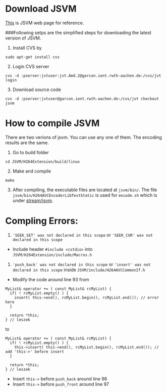 Download JSVM
======================
[This](http://www.hhi.fraunhofer.de/departments/video-coding-analytics/research-groups/image-video-coding/research-topics/svc-extension-of-h264avc/jsvm-reference-software.html) is JSVM web page for reference.

###Following setps are the simplified steps for downloading the latest version of JSVM.
1. Install CVS by
  ````
  sudo apt-get install cvs
  ````

2. Login CVS server
  ````
  cvs -d :pserver:jvtuser:jvt.Amd.2@garcon.ient.rwth-aachen.de:/cvs/jvt login
  ````

3. Download source code
  ````
  cvs -d :pserver:jvtuser@garcon.ient.rwth-aachen.de:/cvs/jvt checkout jsvm
  ````

How to compile JSVM
======================
There are two verions of jsvm. You can use any one of them. The encoding results are the same.

1. Go to build folder
  ````
  cd JSVM/H264Extension/build/linux
  ````

2. Make and compile
  ````
  make
  ````

3. After compiling, the executable files are located at `jsvm/bin/`.
  The file `jsvm/bin/H264AVCEncoderLibTestStatic` is used for `encode.sh` which is under [stream/jsvm](../stream/jsvm).

Compling Errors:
======================
1. `'SEEK_SET' was not declared in this scope` or `'SEEK_CUR' was not declared in this scope`
  * Include header `#include <cstdio>` into `JSVM/H264Extension/include/Macros.h`

1. `'push_back' was not declared in this scope` or `'insert' was not declared in this scope` inside `JSVM/include/H264AVCCommonIf.h`
  * Modify the code around line 93 from
  ````
  MyList& operator += ( const MyList& rcMyList) {
    if( ! rcMyList.empty() ) {
      insert( this->end(), rcMyList.begin(), rcMyList.end()); // error here
    } 
    
    return *this; 
  } // leszek
  ````
  to
  ````
  MyList& operator += ( const MyList& rcMyList) {
    if( ! rcMyList.empty() ) {
      this->insert( this->end(), rcMyList.begin(), rcMyList.end()); // add 'this->' before insert
    } 
    
    return *this; 
  } // leszek
  ````
  * Insert `this->` before `push_back` around line 96
  * Insert `this->` before `push_front` around line 97
